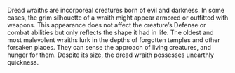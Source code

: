 Dread wraiths are incorporeal creatures born of evil and darkness. In some cases, the grim silhouette of a wraith might appear armored or outfitted with weapons. This appearance does not affect the creature’s Defense or combat abilities but only reflects the shape it had in life. The oldest and most malevolent wraiths lurk in the depths of forgotten temples and other forsaken places. They can sense the approach of living creatures, and hunger for them. Despite its size, the dread wraith possesses unearthly quickness.
